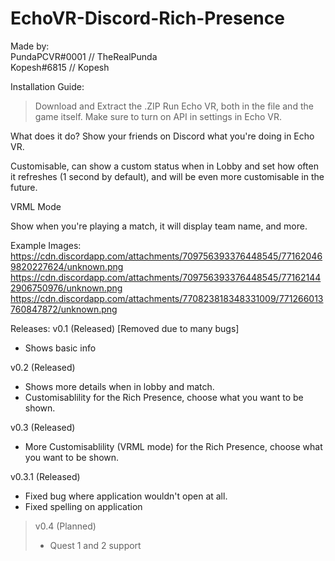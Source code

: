 # EchoVR-Discord-Rich-Presence
Made by:\
PundaPCVR#0001 // TheRealPunda\
Kopesh#6815 // Kopesh

Installation Guide:
> Download and Extract the .ZIP
> Run Echo VR, both in the file and the game itself.
> Make sure to turn on API in settings in Echo VR.

What does it do?
Show your friends on Discord what you're doing in Echo VR.

Customisable, can show a custom status when in Lobby and set how often it refreshes (1 second by default), and will be even more customisable in the future.

VRML Mode 

Show when you're playing a match, it will display team name, and more.

Example Images:
https://cdn.discordapp.com/attachments/709756393376448545/771620469820227624/unknown.png
https://cdn.discordapp.com/attachments/709756393376448545/771621442906750976/unknown.png
https://cdn.discordapp.com/attachments/770823818348331009/771266013760847872/unknown.png

Releases:
v0.1 (Released) [Removed due to many bugs]
- Shows basic info

v0.2 (Released)
- Shows more details when in lobby and match.
- Customisablility for the Rich Presence, choose what you want to be shown.


v0.3 (Released)
- More Customisablility (VRML mode) for the Rich Presence, choose what you want to be shown.

v0.3.1 (Released) 
- Fixed bug where application wouldn't open at all.
- Fixed spelling on application

> v0.4 (Planned)
> - Quest 1 and 2 support
